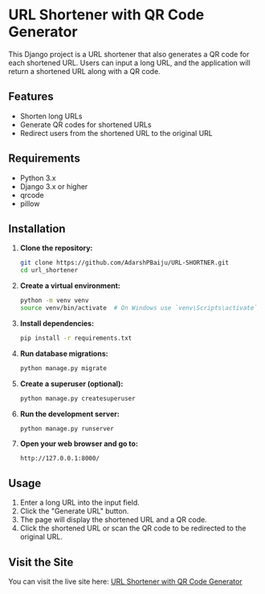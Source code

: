# URL Shortener with QR Code Generator

This Django project is a URL shortener that also generates a QR code for each shortened URL. Users can input a long URL, and the application will return a shortened URL along with a QR code.

## Features

- Shorten long URLs
- Generate QR codes for shortened URLs
- Redirect users from the shortened URL to the original URL

## Requirements

- Python 3.x
- Django 3.x or higher
- qrcode
- pillow

## Installation

1. **Clone the repository:**

    ```bash
    git clone https://github.com/AdarshPBaiju/URL-SHORTNER.git
    cd url_shortener
    ```

2. **Create a virtual environment:**

    ```bash
    python -m venv venv
    source venv/bin/activate  # On Windows use `venv\Scripts\activate`
    ```

3. **Install dependencies:**

    ```bash
    pip install -r requirements.txt
    ```

4. **Run database migrations:**

    ```bash
    python manage.py migrate
    ```

5. **Create a superuser (optional):**

    ```bash
    python manage.py createsuperuser
    ```

6. **Run the development server:**

    ```bash
    python manage.py runserver
    ```

7. **Open your web browser and go to:**

    ```
    http://127.0.0.1:8000/
    ```


## Usage

1. Enter a long URL into the input field.
2. Click the "Generate URL" button.
3. The page will display the shortened URL and a QR code.
4. Click the shortened URL or scan the QR code to be redirected to the original URL.

## Visit the Site

You can visit the live site here: [URL Shortener with QR Code Generator](https://shorturl-ibm9.onrender.com/)
